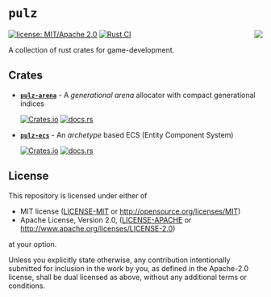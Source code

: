 # `pulz`

<img align="right" src="https://raw.githubusercontent.com/HellButcher/pulz/master/docs/logo-full.png"/>

[![license: MIT/Apache 2.0](https://img.shields.io/badge/license-MIT%2FApache--2.0-blue.svg)](#license)
[![Rust CI](https://github.com/HellButcher/pulz/actions/workflows/rust.yml/badge.svg)](https://github.com/HellButcher/pulz/actions/workflows/rust.yml)


A collection of rust crates for game-development.

## Crates

* **[`pulz-arena`](crates/arena)** -
  A _generational arena_ allocator with compact generational indices

  [![Crates.io](https://img.shields.io/crates/v/pulz-arena.svg?label=pulz-arena)](https://crates.io/crates/pulz-arena)
  [![docs.rs](https://docs.rs/pulz-arena/badge.svg)](https://docs.rs/pulz-arena/)

* **[`pulz-ecs`](crates/ecs)** -
  An _archetype_ based ECS (Entity Component System)

  [![Crates.io](https://img.shields.io/crates/v/pulz-ecs.svg?label=pulz-ecs)](https://crates.io/crates/pulz-ecs)
  [![docs.rs](https://docs.rs/pulz-ecs/badge.svg)](https://docs.rs/pulz-ecs/)

## License

[license]: #license

This repository is licensed under either of

* MIT license ([LICENSE-MIT] or <http://opensource.org/licenses/MIT>)
* Apache License, Version 2.0, ([LICENSE-APACHE] or <http://www.apache.org/licenses/LICENSE-2.0>)

at your option.

Unless you explicitly state otherwise, any contribution intentionally submitted
for inclusion in the work by you, as defined in the Apache-2.0 license, shall be
dual licensed as above, without any additional terms or conditions.

[LICENSE-MIT]: LICENSE-MIT
[LICENSE-APACHE]: LICENSE-APACHE
